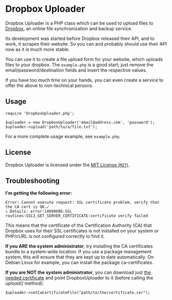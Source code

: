 Dropbox Uploader
================

Dropbox Uploader is a PHP class which can be used to upload files to [Dropbox](http://www.getdropbox.com/), an online
file synchronization and backup service.

Its development was started before Dropbox released their API, and to work, it scrapes their website. So
you can and probably should use their API now as it is much more stable.

You can use it to create a file upload form for your website, which uploads files to your dropbox. The `example.php` is
a good start; just remove the email/password/destination fields and insert the respective values.

If you have too much time on your hands, you can even create a service to offer the above to non-technical persons.

Usage
-----

    require 'DropboxUploader.php';

    $uploader = new DropboxUploader('email@address.com', 'password');
    $uploader->upload('path/to/a/file.txt');

For a more complete usage example, see `example.php`.

License
-------

Dropbox Uploader is licensed under the [MIT License (`MIT`)](http://spdx.org/licenses/MIT).

Troubleshooting
---------------

**I'm getting the following error:**

    Error: Cannot execute request: SSL certificate problem, verify that the CA cert is OK.⤦
    ⤥ Details: error:14090086:SSL routines:SSL3_GET_SERVER_CERTIFICATE:certificate verify failed

This means that the certificate of the Certification Authority (CA) that Dropbox uses for their SSL certificates is not
installed on your system or PHP/cURL is not configured correctly to find it.

**If you ARE the system administrator**, try installing the CA certificates bundle to a system-wide location. If you
use a package management system, this will ensure that they are kept up to date automatically. On Debian Linux for
example, you can install the package ca-certificates.

**If you are NOT the system administrator**, you can download just [the needed certificate][cert] and point
DropboxUploader to it (before calling the *upload()* method):

    $uploader->setCaCertificateFile("path/to/the/certificate.cer");

[cert]: http://curl.haxx.se/ca/cacert.pem
